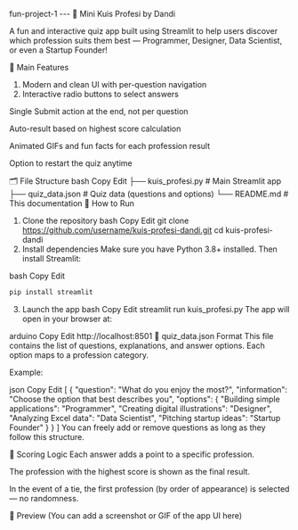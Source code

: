 fun-project-1 --- 🧠 Mini Kuis Profesi by Dandi

A fun and interactive quiz app built using Streamlit to help users discover which profession suits them best — Programmer, Designer, Data Scientist, or even a Startup Founder!

🚀 Main Features
1. Modern and clean UI with per-question navigation
2. Interactive radio buttons to select answers

Single Submit action at the end, not per question

Auto-result based on highest score calculation

Animated GIFs and fun facts for each profession result

Option to restart the quiz anytime

🗂️ File Structure
bash
Copy
Edit
├── kuis_profesi.py        # Main Streamlit app
├── quiz_data.json         # Quiz data (questions and options)
└── README.md              # This documentation
🔧 How to Run
1. Clone the repository
bash
Copy
Edit
git clone https://github.com/username/kuis-profesi-dandi.git
cd kuis-profesi-dandi
2. Install dependencies
Make sure you have Python 3.8+ installed. Then install Streamlit:

bash
Copy
Edit
```bash
pip install streamlit
``` 
3. Launch the app
bash
Copy
Edit
streamlit run kuis_profesi.py
The app will open in your browser at:

arduino
Copy
Edit
http://localhost:8501
📄 quiz_data.json Format
This file contains the list of questions, explanations, and answer options. Each option maps to a profession category.

Example:

json
Copy
Edit
[
  {
    "question": "What do you enjoy the most?",
    "information": "Choose the option that best describes you",
    "options": {
      "Building simple applications": "Programmer",
      "Creating digital illustrations": "Designer",
      "Analyzing Excel data": "Data Scientist",
      "Pitching startup ideas": "Startup Founder"
    }
  }
]
You can freely add or remove questions as long as they follow this structure.

🧠 Scoring Logic
Each answer adds a point to a specific profession.

The profession with the highest score is shown as the final result.

In the event of a tie, the first profession (by order of appearance) is selected — no randomness.

📸 Preview
(You can add a screenshot or GIF of the app UI here)

    
